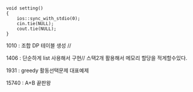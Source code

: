 ```
    
void setting()
{
	ios::sync_with_stdio(0);
	cin.tie(NULL);
	cout.tie(NULL);
}
```


1010 : 조합 DP 테이블 생성 //

1406 : 단순하게 list 사용해서 구현// 스택2개 활용해서 메모리 할당을 적게할수있다.

1931 : greedy 활동선택문제 대표예제

15740 : A+B 끝판왕
